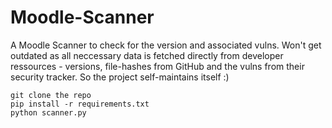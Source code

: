 # Moodle-Scanner
A Moodle Scanner to check for the version and associated vulns.
Won't get outdated as all neccessary data is fetched directly from developer ressources - versions, file-hashes from GitHub and the vulns from their security tracker. So the project self-maintains itself :)

```
git clone the repo
pip install -r requirements.txt
python scanner.py
```
